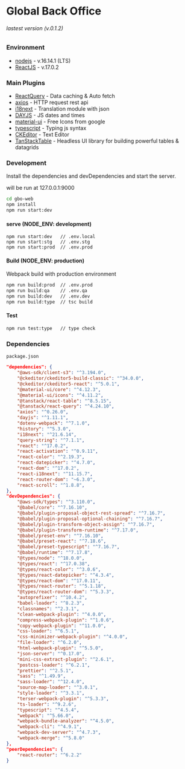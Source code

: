 # Global Back Office

###### lastest version (v.0.1.2)

### Environment

-   [nodejs] - v.16.14.1 (LTS)
-   [ReactJS] - v.17.0.2

### Main Plugins

-   [ReactQuery] - Data caching & Auto fetch
-   [axios] - HTTP request rest api
-   [i18next] - Translation module with json
-   [DAYJS] - JS dates and times
-   [material-ui] - Free Icons from google
-   [typescript] - Typing js syntax
-   [CKEditor] - Text Editor
-   [TanStackTable] - Headless UI library for building powerful tables & datagrids

### Development

Install the dependencies and devDependencies and start the server.

will be run at 127.0.0.1:9000

```bash
cd gbo-web
npm install
npm run start:dev
```

#### serve (NODE_ENV: development)

```
npm run start:dev   // .env.local
npm run start:stg   // .env.stg
npm run start:prod  // .env.prod
```

#### Build (NODE_ENV: production)

Webpack build with production environment

```bash
npm run build:prod  // .env.prod
npm run build:qa    // .env.qa
npm run build:dev   // .env.dev
npm run build:type  // tsc build
```

#### Test

```bash
npm run test:type   // type check
```

### Dependencies

`package.json`

```json
"dependencies": {
    "@aws-sdk/client-s3": "^3.194.0",
    "@ckeditor/ckeditor5-build-classic": "^34.0.0",
    "@ckeditor/ckeditor5-react": "^5.0.1",
    "@material-ui/core": "^4.12.3",
    "@material-ui/icons": "^4.11.2",
    "@tanstack/react-table": "^8.5.15",
    "@tanstack/react-query": "^4.24.10",
    "axios": "^0.26.0",
    "dayjs": "^1.11.1",
    "dotenv-webpack": "^7.1.0",
    "history": "^5.3.0",
    "i18next": "^21.6.14",
    "query-string": "^7.1.1",
    "react": "^17.0.2",
    "react-activation": "^0.9.11",
    "react-color": "^2.19.3",
    "react-datepicker": "^4.7.0",
    "react-dom": "^17.0.2",
    "react-i18next": "^11.15.7",
    "react-router-dom": "~6.3.0",
    "react-scroll": "^1.8.8",
},
"devDependencies": {
    "@aws-sdk/types": "^3.110.0",
    "@babel/core": "^7.16.10",
    "@babel/plugin-proposal-object-rest-spread": "^7.16.7",
    "@babel/plugin-proposal-optional-chaining": "^7.16.7",
    "@babel/plugin-transform-object-assign": "^7.16.7",
    "@babel/plugin-transform-runtime": "^7.17.0",
    "@babel/preset-env": "^7.16.10",
    "@babel/preset-react": "^7.18.6",
    "@babel/preset-typescript": "^7.16.7",
    "@babel/runtime": "^7.17.8",
    "@types/node": "^18.0.0",
    "@types/react": "^17.0.38",
    "@types/react-color": "^3.0.6",
    "@types/react-datepicker": "^4.3.4",
    "@types/react-dom": "^17.0.11",
    "@types/react-router": "^5.1.18",
    "@types/react-router-dom": "^5.3.3",
    "autoprefixer": "^10.4.2",
    "babel-loader": "^8.2.3",
    "classnames": "^2.3.1",
    "clean-webpack-plugin": "^4.0.0",
    "compress-webpack-plugin": "^1.0.6",
    "copy-webpack-plugin": "^11.0.0",
    "css-loader": "^6.5.1",
    "css-minimizer-webpack-plugin": "^4.0.0",
    "file-loader": "^6.2.0",
    "html-webpack-plugin": "^5.5.0",
    "json-server": "^0.17.0",
    "mini-css-extract-plugin": "^2.6.1",
    "postcss-loader": "^6.2.1",
    "prettier": "^2.5.1",
    "sass": "^1.49.9",
    "sass-loader": "^12.4.0",
    "source-map-loader": "^3.0.1",
    "style-loader": "^3.3.1",
    "terser-webpack-plugin": "^5.3.3",
    "ts-loader": "^9.2.6",
    "typescript": "^4.5.4",
    "webpack": "^5.66.0",
    "webpack-bundle-analyzer": "^4.5.0",
    "webpack-cli": "^4.9.1",
    "webpack-dev-server": "^4.7.3",
    "webpack-merge": "^5.8.0"
},
"peerDependencies": {
    "react-router": "^6.2.2"
}
```

[//]: # "OutLinks"
[git-repo-url]: https://github.com/EMBRACE-DEV/gbo-web.gitt
[reactjs]: https://reactjs.org/
[reactquery]: https://react-query-v3.tanstack.com/
[nodejs]: https://nodejs.org/en/
[axios]: https://axios-http.com/docs/intro
[dayjs]: https://day.js.org/en/
[i18next]: https://www.i18next.com/
[material-ui]: https://mui.com/
[typescript]: https://www.typescriptlang.org/
[ckeditor]: https://ckeditor.com/
[tanstacktable]: https://tanstack.com/table/v8/docs/guide/introduction
